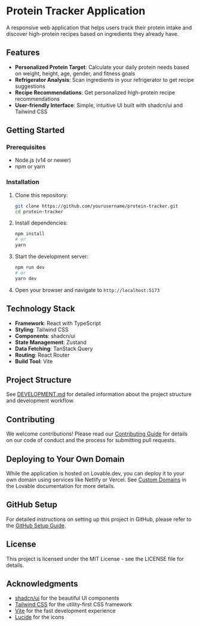 
# Protein Tracker Application

A responsive web application that helps users track their protein intake and discover high-protein recipes based on ingredients they already have.

## Features

- **Personalized Protein Target**: Calculate your daily protein needs based on weight, height, age, gender, and fitness goals
- **Refrigerator Analysis**: Scan ingredients in your refrigerator to get recipe suggestions
- **Recipe Recommendations**: Get personalized high-protein recipe recommendations
- **User-friendly Interface**: Simple, intuitive UI built with shadcn/ui and Tailwind CSS


## Getting Started

### Prerequisites

- Node.js (v14 or newer)
- npm or yarn

### Installation

1. Clone this repository:
   ```bash
   git clone https://github.com/yourusername/protein-tracker.git
   cd protein-tracker
   ```

2. Install dependencies:
   ```bash
   npm install
   # or
   yarn
   ```

3. Start the development server:
   ```bash
   npm run dev
   # or
   yarn dev
   ```

4. Open your browser and navigate to `http://localhost:5173`

## Technology Stack

- **Framework**: React with TypeScript
- **Styling**: Tailwind CSS
- **Components**: shadcn/ui
- **State Management**: Zustand
- **Data Fetching**: TanStack Query
- **Routing**: React Router
- **Build Tool**: Vite

## Project Structure

See [DEVELOPMENT.md](./DEVELOPMENT.md) for detailed information about the project structure and development workflow.

## Contributing

We welcome contributions! Please read our [Contributing Guide](./CONTRIBUTING.md) for details on our code of conduct and the process for submitting pull requests.

## Deploying to Your Own Domain

While the application is hosted on Lovable.dev, you can deploy it to your own domain using services like Netlify or Vercel. See [Custom Domains](https://docs.lovable.dev/tips-tricks/custom-domain/) in the Lovable documentation for more details.

## GitHub Setup

For detailed instructions on setting up this project in GitHub, please refer to the [GitHub Setup Guide](./GITHUB_SETUP.md).

## License

This project is licensed under the MIT License - see the LICENSE file for details.

## Acknowledgments

- [shadcn/ui](https://ui.shadcn.com/) for the beautiful UI components
- [Tailwind CSS](https://tailwindcss.com/) for the utility-first CSS framework
- [Vite](https://vitejs.dev/) for the fast development experience
- [Lucide](https://lucide.dev/) for the icons
